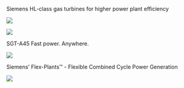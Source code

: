 Siemens HL-class gas turbines for higher power plant efficiency


[![](http://img.youtube.com/vi/3H4kQMZeiaQ/0.jpg)](http://www.youtube.com/watch?v=3H4kQMZeiaQ "Gas ")


[![](http://img.youtube.com/vi/uuXwN1dBoV4/0.jpg)](http://www.youtube.com/watch?v=uuXwN1dBoV4 "Siemens Gas")


SGT-A45 Fast power. Anywhere.


[![](http://img.youtube.com/vi/r4H_j-DoSaY/0.jpg)](http://www.youtube.com/watch?v=r4H_j-DoSaY "Gas Movil")


Siemens’ Flex-Plants™ - Flexible Combined Cycle Power Generation

[![](http://img.youtube.com/vi/eeiu-wcyEbs/0.jpg)](http://www.youtube.com/watch?v=eeiu-wcyEbs "Siemens’ Flex-Plants™ - Flexible Combined Cycle Power Generation")

